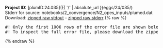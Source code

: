 **Project ID:** [plumID:24.035]({{ '/' | absolute_url }}eggs/24/035/)  
Stderr for source:  notebooks/2_convergence/N2_opes_inputs/plumed.dat   
Download: [zipped raw stdout](plumed.dat.plumed.stdout.txt.zip) - [zipped raw stderr](plumed.dat.plumed.stderr.txt.zip) 
{% raw %}
<pre>
#! Only the first 1000 rows of the error file are shown below
#! To inspect the full error file, please download the zipped raw stderr file above
</pre>
{% endraw %}
